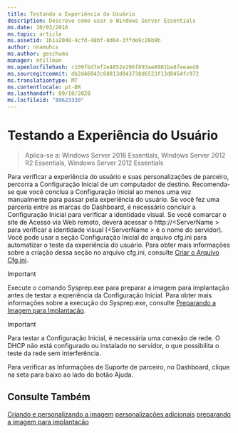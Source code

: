 ```yaml
---
title: Testando a Experiência do Usuário
description: Descreve como usar o Windows Server Essentials
ms.date: 10/03/2016
ms.topic: article
ms.assetid: 1b1a2040-4cfd-48bf-8d04-3ffde9c26b9b
author: nnamuhcs
ms.author: geschuma
manager: mtillman
ms.openlocfilehash: c109fbd7ef2e4852e296f893ae8981ba8feeaed8
ms.sourcegitcommit: db2d46842c68813d043738d6523f13d8454fc972
ms.translationtype: MT
ms.contentlocale: pt-BR
ms.lasthandoff: 09/10/2020
ms.locfileid: "89623330"
---
```

# <a name="testing-the-customer-experience"></a>Testando a Experiência do Usuário

>Aplica-se a: Windows Server 2016 Essentials, Windows Server 2012 R2 Essentials, Windows Server 2012 Essentials

Para verificar a experiência do usuário e suas personalizações de parceiro, percorra a Configuração Inicial de um computador de destino. Recomenda-se que você conclua a Configuração Inicial ao menos uma vez manualmente para passar pela experiência do usuário. Se você fez uma parceria entre as marcas do Dashboard, é necessário concluir a Configuração Inicial para verificar a identidade visual. Se você comarcar o site de Acesso via Web remoto, deverá acessar o http://<ServerName \> para verificar a identidade visual (<ServerName \> é o nome do servidor). Você pode usar a seção Configuração Inicial do arquivo cfg.ini para automatizar o teste da experiência do usuário. Para obter mais informações sobre a criação dessa seção no arquivo cfg.ini, consulte [Criar o Arquivo Cfg.ini](Create-the-Cfg.ini-File.md).

> [!IMPORTANT]
>  Execute o comando Sysprep.exe para preparar a imagem para implantação antes de testar a experiência da Configuração Inicial. Para obter mais informações sobre a execução do Sysprep.exe, consulte [Preparando a Imagem para Implantação](Preparing-the-Image-for-Deployment.md).

> [!IMPORTANT]
>  Para testar a Configuração Inicial, é necessária uma conexão de rede. O DHCP não está configurado ou instalado no servidor, o que possibilita o teste da rede sem interferência.

 Para verificar as Informações de Suporte de parceiro, no Dashboard, clique na seta para baixo ao lado do botão Ajuda.

## <a name="see-also"></a>Consulte Também
 [Criando e personalizando a imagem](Creating-and-Customizing-the-Image.md) [personalizações adicionais](Additional-Customizations.md) [preparando a imagem para implantação](Preparing-the-Image-for-Deployment.md)